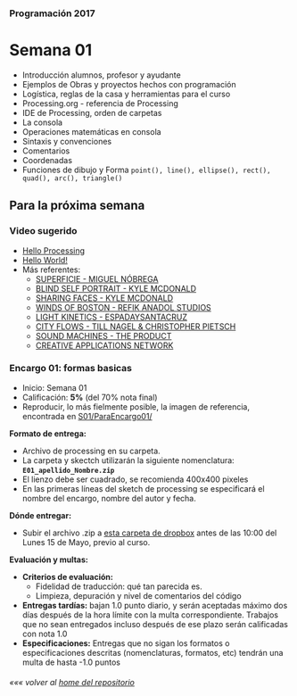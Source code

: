 ### Programación 2017
# Semana 01
* Introducción alumnos, profesor y ayudante
* Ejemplos de Obras y proyectos hechos con programación
* Logística, reglas de la casa y herramientas para el curso
* Processing.org - referencia de Processing
* IDE de Processing, orden de carpetas
* La consola
* Operaciones matemáticas en consola
* Sintaxis y convenciones
* Comentarios
* Coordenadas
* Funciones de dibujo y Forma `point(), line(), ellipse(), rect(), quad(), arc(), triangle()`


## Para la próxima semana
### Video sugerido
* [Hello Processing](http://hello.processing.org)
* [Hello World!](https://vimeo.com/60731302)
* Más referentes:
	* [SUPERFICIE - MIGUEL NÓBREGA](https://vimeo.com/143076578)
	* [BLIND SELF PORTRAIT - KYLE MCDONALD](https://vimeo.com/40279845)
	* [SHARING FACES - KYLE MCDONALD](https://vimeo.com/96549043)
	* [WINDS OF BOSTON - REFIK ANADOL STUDIOS](http://www.creativeapplications.net/processing/wind-of-boston-data-paintings-by-refik-anadol-studios/)
	* [LIGHT KINETICS - ESPADAYSANTACRUZ](https://vimeo.com/149774067)
	* [CITY FLOWS - TILL NAGEL & CHRISTOPHER PIETSCH](https://vimeo.com/173787508)
	* [SOUND MACHINES - THE PRODUCT](http://www.creativeapplications.net/processing/soundmachines-objects-sound/)
	* [CREATIVE APPLICATIONS NETWORK](http://www.creativeapplications.net/)

### Encargo 01: formas basicas
* Inicio: Semana 01
* Calificación: **5%** (del 70% nota final)
* Reproducir, lo más fielmente posible, la imagen de referencia, encontrada en [S01/ParaEncargo01/](https://github.com/Franzel/UDD_Programacion_2017_1sem/tree/master/S1/ParaEncargo01)

**Formato de entrega:**
* Archivo de processing en su carpeta.
* La carpeta y skectch utilizarán la siguiente nomenclatura: **`E01_apellido_Nombre.zip`**
* El lienzo debe ser cuadrado, se recomienda 400x400 pixeles
* En las primeras líneas del sketch de processing se especificará el nombre del encargo, nombre del autor y fecha.

**Dónde entregar:**
* Subir el archivo .zip a [esta carpeta de dropbox](https://www.dropbox.com/request/bphUf0ogfCwvsGAyfrtw) antes de las 10:00 del Lunes 15 de Mayo, previo al curso.

**Evaluación y multas:**
* **Criterios de evaluación:**
	* Fidelidad de traducción: qué tan parecida es.
	* Limpieza, depuración y nivel de comentarios del código
* **Entregas tardías:** bajan 1.0 punto diario, y serán aceptadas máximo dos días después de la hora límite con la multa correspondiente. Trabajos que no sean entregados incluso después de ese plazo serán calificadas con nota 1.0
* **Especificaciones:** Entregas que no sigan los formatos o especificaciones descritas (nomenclaturas, formatos, etc) tendrán una multa de hasta -1.0 puntos




###### *««« volver al [home del repositorio](https://github.com/Franzel/UDD_Programacion_2017_1sem)*
